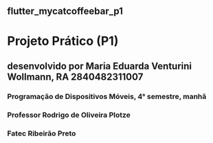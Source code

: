 ## flutter_mycatcoffeebar_p1

# Projeto Prático (P1) 
## desenvolvido por Maria Eduarda Venturini Wollmann, RA 2840482311007
### Programação de Dispositivos Móveis, 4° semestre, manhã
### Professor Rodrigo de Oliveira Plotze
### Fatec Ribeirão Preto 
